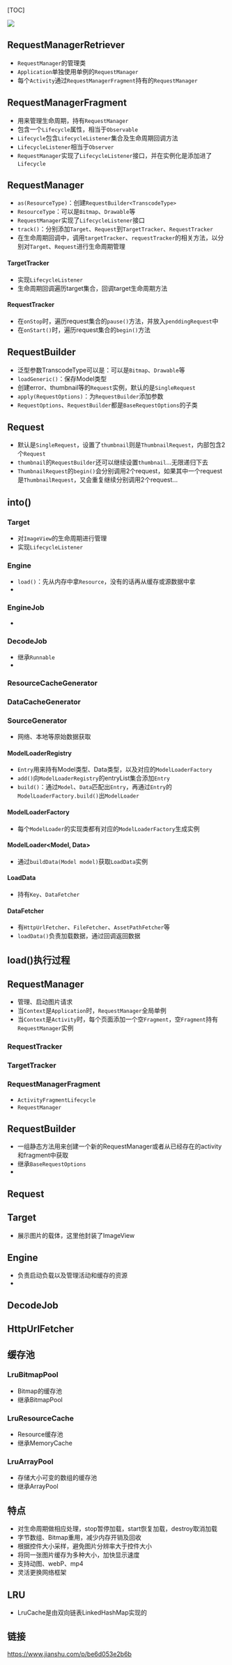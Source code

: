 [TOC]

![](https://gitee.com/hysbtr/pic/raw/master/glide_architecture.png)

## RequestManagerRetriever
* `RequestManager`的管理类
* `Application`单独使用单例的`RequestManager`
* 每个`Activity`通过`RequestManagerFragment`持有的`RequestManager`

## RequestManagerFragment
* 用来管理生命周期，持有`RequestManager`
* 包含一个`Lifecycle`属性，相当于`Observable`
* `Lifecycle`包含`LifecycleListener`集合及生命周期回调方法
* `LifecycleListener`相当于`Observer`
* `RequestManager`实现了`LifecycleListener`接口，并在实例化是添加进了`Lifecycle`

## RequestManager
* `as(ResourceType)`：创建`RequestBuilder<TranscodeType>`
* `ResourceType`：可以是`Bitmap`、`Drawable`等
* `RequestManager`实现了`LifecycleListener`接口
* `track()`：分别添加`Target`、`Request`到`TargetTracker`、`RequestTracker`
* 在生命周期回调中，调用`targetTracker`、`requestTracker`的相关方法，以分别对`Target`、`Request`进行生命周期管理

#### TargetTracker
* 实现`LifecycleListener`
* 生命周期回调遍历target集合，回调target生命周期方法

#### RequestTracker
* 在`onStop`时，遍历request集合的`pause()`方法，并放入`penddingRequest`中
* 在`onStart()`时，遍历request集合的`begin()`方法

## RequestBuilder
* 泛型参数TranscodeType可以是：可以是`Bitmap`、`Drawable`等
* `loadGeneric()`：保存Model类型
* 创建error、thumbnail等的`Request`实例，默认的是`SingleRequest`
* `apply(RequestOptions)`：为`RequestBuilder`添加参数
* `RequestOptions`、`RequestBuilder`都是`BaseRequestOptions`的子类

## Request
* 默认是`SingleRequest`，设置了`thumbnail`则是`ThumbnailRequest`，内部包含2个`Request`
* `thumbnail`的`RequestBuilder`还可以继续设置`thumbnail`...无限递归下去
* `ThumbnailRequest`的`begin()`会分别调用2个request，如果其中一个request是`ThumbnailRequest`，又会重复继续分别调用2个request...

## into()
### Target
* 对`ImageView`的生命周期进行管理
* 实现`LifecycleListener`

### Engine
* `load()`：先从内存中拿`Resource`，没有的话再从缓存或源数据中拿
* 

### EngineJob
* 

### DecodeJob
* 继承`Runnable`
* 

### ResourceCacheGenerator
### DataCacheGenerator
### SourceGenerator
* 网络、本地等原始数据获取

#### ModelLoaderRegistry
* `Entry`用来持有Model类型、Data类型，以及对应的`ModelLoaderFactory`
* `add()`向`ModelLoaderRegistry`的entryList集合添加`Entry`
* `build()`：通过`Model`、`Data`匹配出`Entry`，再通过`Entry`的`ModelLoaderFactory.build()`出`ModelLoader`

#### ModelLoaderFactory
* 每个`ModelLoader`的实现类都有对应的`ModelLoaderFactory`生成实例

#### ModelLoader<Model, Data>
* 通过`buildData(Model model)`获取`LoadData`实例

#### LoadData
* 持有`Key`、`DataFetcher`

#### DataFetcher
* 有`HttpUrlFetcher`、`FileFetcher`、`AssetPathFetcher`等
* `loadData()`负责加载数据，通过回调返回数据

## load()执行过程

## RequestManager
* 管理、启动图片请求
* 当`Context`是`Application`时，`RequestManager`全局单例
* 当`Context`是`Activity`时，每个页面添加一个空`Fragment`，空`Fragment`持有`RequestManager`实例

### RequestTracker
### TargetTracker

### RequestManagerFragment
* `ActivityFragmentLifecycle`
* `RequestManager`

## RequestBuilder
* 一组静态方法用来创建一个新的RequestManager或者从已经存在的activity和fragment中获取
* 继承`BaseRequestOptions`
* 

## Request

## Target
* 展示图片的载体，这里他封装了ImageView

## Engine
* 负责启动负载以及管理活动和缓存的资源
* 

## DecodeJob

## HttpUrlFetcher

## 缓存池
### LruBitmapPool
* Bitmap的缓存池
* 继承BitmapPool

### LruResourceCache
* Resource缓存池
* 继承MemoryCache

### LruArrayPool
* 存储大小可变的数组的缓存池
* 继承ArrayPool

## 特点
* 对生命周期做相应处理，stop暂停加载，start恢复加载，destroy取消加载
* 字节数组、Bitmap重用，减少内存开销及回收
* 根据控件大小采样，避免图片分辨率大于控件大小
* 将同一张图片缓存为多种大小，加快显示速度
* 支持动图、webP、mp4
* 灵活更换网络框架


## LRU
* LruCache是由双向链表LinkedHashMap实现的

## 链接
https://www.jianshu.com/p/be6d053e2b6b